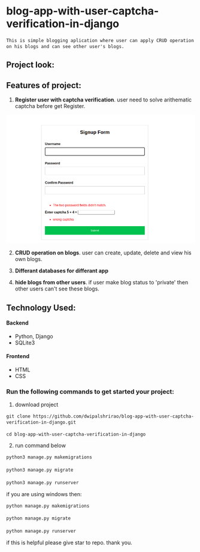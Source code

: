 # blog-app-with-user-captcha-verification-in-django
    
    This is simple blogging aplication where user can apply CRUD operation on his blogs and can see other user's blogs. 

## Project look:

## Features of project:


1. **Register user with captcha verification**. user need to solve arithematic captcha before get Register.
<p align="center" width="100%">
    <img src="https://github.com/dwipalshrirao/blog-app-with-user-captcha-verification-in-django/blob/main/screenshot.png"> 
</p>

2. **CRUD operation on blogs**. user can create, update, delete and view his own blogs.

3. **Differant databases for differant app**

4. **hide blogs from other users**. if user make blog status to 'private' then other users can't see these blogs.


  ## Technology Used:

  #### Backend

  * Python, Django
  * SQLite3
  #### Frontend
  * HTML
  * CSS

  ### Run the following commands to get started your project:

  1. download project

  ```
  git clone https://github.com/dwipalshrirao/blog-app-with-user-captcha-verification-in-django.git

  cd blog-app-with-user-captcha-verification-in-django
  ```


  2. run command below

  ```python
  python3 manage.py makemigrations

  python3 manage.py migrate

  python3 manage.py runserver
  ```

  if you are using windows then:
  
  ```python
  python manage.py makemigrations

  python manage.py migrate

  python manage.py runserver
```

  if this is helpful please give star to repo. 
  thank you.
